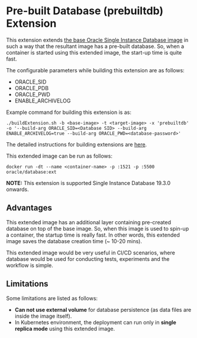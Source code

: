 # Pre-built Database (prebuiltdb) Extension

This extension extends [the base Oracle Single Instance Database image](../../README.md) in such a way that the resultant image has a pre-built database. So, when a container is started using this extended image, the start-up time is quite fast. 

The configurable parameters while building this extension are as follows:

- ORACLE_SID
- ORACLE_PDB
- ORACLE_PWD
- ENABLE_ARCHIVELOG

Example command for building this extension is as:

```
./buildExtension.sh -b <base-image> -t <target-image> -x 'prebuiltdb' -o '--build-arg ORACLE_SID=<Database SID> --build-arg ENABLE_ARCHIVELOG=true --build-arg ORACLE_PWD=<database-password>'
```

The detailed instructions for building extensions are [here](../README.md).

This extended image can be run as follows:

```
docker run -dt --name <container-name> -p :1521 -p :5500 oracle/database:ext 
```

**NOTE:**
This extension is supported Single Instance Database 19.3.0 onwards.

## Advantages

This extended image has an additional layer containing pre-created database on top of the base image. So, when this image is used to spin-up a container, the startup time is really fast. In other words, this extended image saves the database creation time (~ 10-20 mins).

This extended image would be very useful in CI/CD scenarios, where database would be used for conducting tests, experiments and the workflow is simple.

## Limitations

Some limitations are listed as follows:
- **Can not use external volume** for database persistence (as data files are inside the image itself).
- In Kubernetes environment, the deployment can run only in **single replica mode** using this extended image.